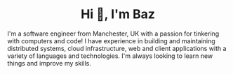 <h1 align="center">Hi 👋, I'm Baz</h1>

<p>
I'm a software engineer from Manchester, UK with a passion for tinkering with computers 
and code! I have experience in building and maintaining distributed systems, 
cloud infrastructure, web and client applications with a variety of languages 
and technologies. I'm always looking to learn new things and improve my skills.
</p>
